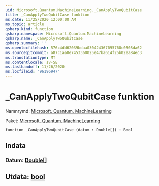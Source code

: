 ```yaml
---
uid: Microsoft.Quantum.MachineLearning._CanApplyTwoQubitCase
title: _CanApplyTwoQubitCase funktion
ms.date: 11/25/2020 12:00:00 AM
ms.topic: article
qsharp.kind: function
qsharp.namespace: Microsoft.Quantum.MachineLearning
qsharp.name: _CanApplyTwoQubitCase
qsharp.summary: ''
ms.openlocfilehash: 576c4dd62039bdaa030424367095768c0508da62
ms.sourcegitcommit: a87c1aa8e7453360025e47ba614f25b02ea84ec3
ms.translationtype: MT
ms.contentlocale: sv-SE
ms.lasthandoff: 11/26/2020
ms.locfileid: "96196947"
---
```

# <a name="_canapplytwoqubitcase-function"></a>_CanApplyTwoQubitCase funktion

Namnrymd: [Microsoft. Quantum. MachineLearning](xref:Microsoft.Quantum.MachineLearning)

Paket: [Microsoft. Quantum. MachineLearning](https://nuget.org/packages/Microsoft.Quantum.MachineLearning)




```qsharp
function _CanApplyTwoQubitCase (datum : Double[]) : Bool
```


## <a name="input"></a>Indata

### <a name="datum--double"></a>Datum: [Double](xref:microsoft.quantum.lang-ref.double)[]





## <a name="output--bool"></a>Utdata: [bool](xref:microsoft.quantum.lang-ref.bool)

